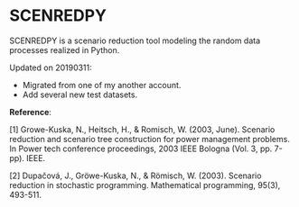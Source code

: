 # SCENREDPY
SCENREDPY is a scenario reduction tool modeling the random data processes realized in Python. 

Updated on 20190311:
- Migrated from one of my another account. 
- Add several new test datasets.


**Reference**:

[1] Growe-Kuska, N., Heitsch, H., & Romisch, W. (2003, June). Scenario reduction and scenario tree construction for power management problems. In Power tech conference proceedings, 2003 IEEE Bologna (Vol. 3, pp. 7-pp). IEEE. 

[2] Dupačová, J., Gröwe-Kuska, N., & Römisch, W. (2003). Scenario reduction in stochastic programming. Mathematical programming, 95(3), 493-511.
